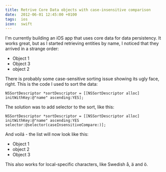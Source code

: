 ```yaml
---
title: Retrive Core Data objects with case-insensitive comparison
date:  2012-06-01 12:45:00 +0100
tags:  ios
icon:  swift
---
```


I'm currently building an iOS app that uses core data for data persistency. It
works great, but as I started retrieving entities by name, I noticed that they
arrived in a strange order:

* Object 1
* Object 3
* object 2

There is probably some case-sensitive sorting issue showing its ugly face, right.
This is the code I used to sort the data:

```objc
NSSortDescriptor *sortDescriptor = [[NSSortDescriptor alloc] initWithKey:@"name" ascending:YES];
```

The solution was to add selector to the sort, like this:

```objc
NSSortDescriptor *sortDescriptor = [[NSSortDescriptor alloc] initWithKey:@"name" ascending:YES selector:@selector(caseInsensitiveCompare:)];
```

And voilá - the list will now look like this:

* Object 1
* object 2
* Object 3

This also works for local-specific characters, like Swedish å, ä and ö.